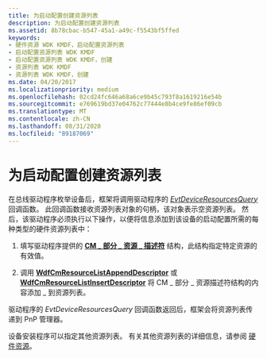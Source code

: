 ```yaml
---
title: 为启动配置创建资源列表
description: 为启动配置创建资源列表
ms.assetid: 8b78cbac-b547-45a1-a49c-f5543bf5ffed
keywords:
- 硬件资源 WDK KMDF，启动配置资源列表
- 启动配置资源列表 WDK KMDF
- 启动配置资源列表 WDK KMDF，创建
- 资源列表 WDK KMDF
- 资源列表 WDK KMDF，创建
ms.date: 04/20/2017
ms.localizationpriority: medium
ms.openlocfilehash: 02cd24fc646a68a6ce9b45c793f8a1619216e54b
ms.sourcegitcommit: e769619bd37e04762c77444e8b4ce9fe86ef09cb
ms.translationtype: MT
ms.contentlocale: zh-CN
ms.lasthandoff: 08/31/2020
ms.locfileid: "89187069"
---
```

# <a name="creating-a-resource-list-for-a-boot-configuration"></a>为启动配置创建资源列表


在总线驱动程序枚举设备后，框架将调用驱动程序的 [*EvtDeviceResourcesQuery*](/windows-hardware/drivers/ddi/wdfpdo/nc-wdfpdo-evt_wdf_device_resources_query) 回调函数。 此回调函数接收资源列表对象的句柄，该对象表示空资源列表。 然后，该驱动程序必须执行以下操作，以便将信息添加到该设备的启动配置所需的每种类型的硬件资源列表中：

1.  填写驱动程序提供的 [**CM \_ 部分 \_ 资源 \_ 描述符**](/windows-hardware/drivers/ddi/wdm/ns-wdm-_cm_partial_resource_descriptor) 结构，此结构指定特定资源的有效值。

2.  调用 [**WdfCmResourceListAppendDescriptor**](/windows-hardware/drivers/ddi/wdfresource/nf-wdfresource-wdfcmresourcelistappenddescriptor) 或 [**WdfCmResourceListInsertDescriptor**](/windows-hardware/drivers/ddi/wdfresource/nf-wdfresource-wdfcmresourcelistinsertdescriptor) 将 CM \_ 部分 \_ 资源描述符结构的内容添加 \_ 到资源列表。

驱动程序的 *EvtDeviceResourcesQuery* 回调函数返回后，框架会将资源列表传递到 PnP 管理器。

设备安装程序可以指定其他资源列表。 有关其他资源列表的详细信息，请参阅 [硬件资源](../kernel/hardware-resources.md)。

 

